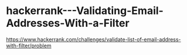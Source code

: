 # hackerrank---Validating-Email-Addresses-With-a-Filter
https://www.hackerrank.com/challenges/validate-list-of-email-address-with-filter/problem
